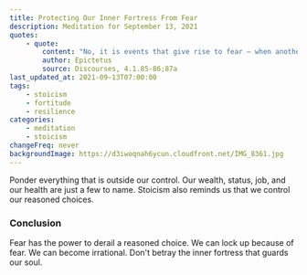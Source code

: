 ```yaml
---
title: Protecting Our Inner Fortress From Fear
description: Meditation for September 13, 2021
quotes:
    - quote:
        content: "No, it is events that give rise to fear — when another has power over them or can prevent them, that person becomes able to inspire fear. How is the fortress destroyed? Not by iron or fire, but by judgments &hellip; here is where we must begin, and it is from this front that we must seize the fortress and throw out the tyrants."
        author: Epictetus
        source: Discourses, 4.1.85-86;87a
last_updated_at: 2021-09-13T07:00:00
tags:
    - stoicism
    - fortitude
    - resilience
categories:
    - meditation
    - stoicism
changeFreq: never
backgroundImage: https://d3iwoqnah6ycun.cloudfront.net/IMG_8361.jpg
---
```


Ponder everything that is outside our control. Our wealth, status, job, and our health are just a few to name. 
Stoicism also reminds us that we control our reasoned choices.

### Conclusion

Fear has the power to derail a reasoned choice. We can lock up because of fear.  We can become irrational. Don't betray 
the inner fortress that guards our soul.
